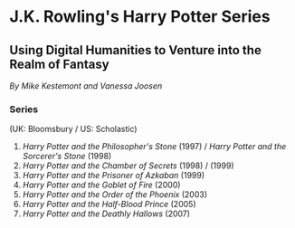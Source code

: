 # J.K. Rowling's Harry Potter Series
## Using Digital Humanities to Venture into the Realm of Fantasy

*By Mike Kestemont and Vanessa Joosen*

### Series

(UK: Bloomsbury / US: Scholastic)

1. *Harry Potter and the Philosopher's Stone* (1997) / *Harry Potter and the Sorcerer's Stone* (1998)
2. *Harry Potter and the Chamber of Secrets* (1998) / (1999)
3. *Harry Potter and the Prisoner of Azkaban* (1999)
4. *Harry Potter and the Goblet of Fire* (2000)
5. *Harry Potter and the Order of the Phoenix* (2003)
6. *Harry Potter and the Half-Blood Prince* (2005)
7. *Harry Potter and the Deathly Hallows* (2007)





